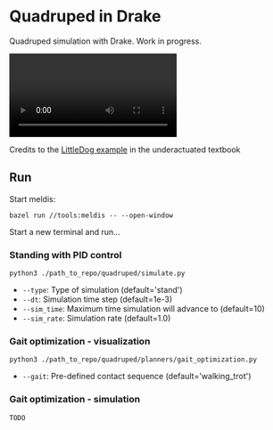 # Quadruped in Drake

Quadruped simulation with Drake. Work in progress.

![](https://user-images.githubusercontent.com/19811248/214011910-701ec964-ab23-43bc-9d7f-1f1e6ebc8884.mp4)

Credits to the [LittleDog example](https://github.com/RussTedrake/underactuated/blob/master/examples/littledog.ipynb) in the underactuated textbook

## Run
Start meldis:
```
bazel run //tools:meldis -- --open-window
```

Start a new terminal and run...

### Standing with PID control
```
python3 ./path_to_repo/quadruped/simulate.py
```

- ```--type```: Type of simulation (default='stand')
- ```--dt```: Simulation time step (default=1e-3)
- ```--sim_time```: Maximum time simulation will advance to (default=10)
- ```--sim_rate```: Simulation rate (default=1.0)

### Gait optimization - visualization
```
python3 ./path_to_repo/quadruped/planners/gait_optimization.py
```
- ```--gait```: Pre-defined contact sequence (default='walking_trot')
### Gait optimization - simulation
```
TODO
```
